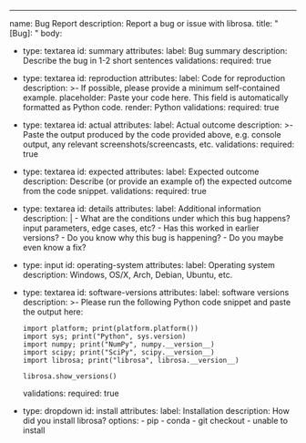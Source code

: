 ---
name: Bug Report
description: Report a bug or issue with librosa.
title: "[Bug]: "
body:
  - type: textarea
    id: summary
    attributes:
      label: Bug summary
      description: Describe the bug in 1-2 short sentences
    validations:
      required: true
  - type: textarea
    id: reproduction
    attributes:
      label: Code for reproduction
      description: >-
        If possible, please provide a minimum self-contained example.
      placeholder: Paste your code here. This field is automatically formatted as Python code.
      render: Python
    validations:
      required: true
  - type: textarea
    id: actual
    attributes:
      label: Actual outcome
      description: >-
        Paste the output produced by the code provided above, e.g.
        console output, any relevant screenshots/screencasts, etc.
    validations:
      required: true
  - type: textarea
    id: expected
    attributes:
      label: Expected outcome
      description: Describe (or provide an example of) the expected outcome from the code snippet.
    validations:
      required: true
  - type: textarea
    id: details
    attributes:
      label: Additional information
      description: |
        - What are the conditions under which this bug happens? input parameters, edge cases, etc?
        - Has this worked in earlier versions?
        - Do you know why this bug is happening?
        - Do you maybe even know a fix?
  - type: input
    id: operating-system
    attributes:
      label: Operating system
      description: Windows, OS/X, Arch, Debian, Ubuntu, etc.
  - type: textarea
    id: software-versions
    attributes:
      label: software versions
      description: >-
        Please run the following Python code snippet and paste the output here:
        
        import platform; print(platform.platform())
        import sys; print("Python", sys.version)
        import numpy; print("NumPy", numpy.__version__)
        import scipy; print("SciPy", scipy.__version__)
        import librosa; print("librosa", librosa.__version__)

        librosa.show_versions()
        
    validations:
      required: true
  - type: dropdown
    id: install
    attributes:
      label: Installation
      description: How did you install librosa?
      options:
        - pip
        - conda
        - git checkout
        - unable to install
